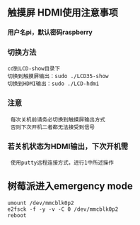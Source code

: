 ## 触摸屏 HDMI使用注意事项 ##
#### 用户名pi，默认密码raspberry ####
### 切换方法 ###

	cd到LCD-show目录下
	切换到触摸屏输出：sudo ./LCD35-show
	切换到HDMI输出：sudo ./LCD-hdmi

### 注意 ###
     每次关机前请务必切换到触摸屏输出方式
     否则下次开机二者都无法接受到信号
### 若关机状态为HDMI输出，下次开机需 ###
     使用putty远程连接方式，进行1中所述操作

## 树莓派进入emergency mode ##
	umount /dev/mmcblk0p2
	e2fsck -f -y -v -C 0 /dev/mmcblk0p2
	reboot
